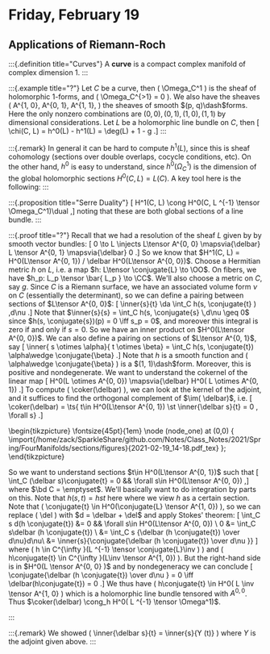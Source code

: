 # Friday, February 19

## Applications of Riemann-Roch


:::{.definition title="Curves"}
A **curve** is a compact complex manifold of complex dimension 1.
:::


:::{.example title="?"}
Let $C$ be a curve, then \( \Omega_C^1 \) is the sheaf of holomorphic 1-forms, and \( \Omega_C^{>1} = 0 \).
We also have the sheaves \( A^{1, 0}, A^{0, 1}, A^{1, 1}, \) the sheaves of smooth $(p, q)\dash$forms.
Here the only nonzero combinations are $(0, 0), (0, 1), (1, 0), (1, 1)$ by dimensional considerations.
Let $L$ be a holomorphic line bundle on $C$, then 
\[ \chi(C, L) = h^0(L) - h^1(L) = \deg(L) + 1 - g .\]
:::


:::{.remark}
In general it can be hard to compute $h^1(L)$, since this is sheaf cohomology (sections over double overlaps, cocycle conditions, etc).
On the other hand, $h^0$ is easy to understand, since $h^0( \Omega^1_C)$ is the dimension of the global holomorphic sections $H^0(C, L) = L(C)$.
A key tool here is the following: 
:::


:::{.proposition title="Serre Duality"}
\[
H^1(C, L) \cong H^0(C, L ^{-1} \tensor \Omega_C^1)\dual
,\]
noting that these are both global sections of a line bundle.
:::


:::{.proof title="?"}
Recall that we had a resolution of the sheaf $L$ given by by smooth vector bundles:
\[
0 \to L \injects L\tensor A^{0, 0} \mapsvia{\delbar} L \tensor A^{0, 1} \mapsvia{\delbar} 0
.\]
So we know that $H^1(C, L) = H^0(L\tensor A^{0, 1}) / \delbar H^0(L\tensor A^{0, 0})$.
Choose a Hermitian metric $h$ on $L$, i.e. a map $h: L\tensor \conjugate{L} \to \OO$.
On fibers, we have $h_p: L_p \tensor \bar{ L_p } \to \CC$.
We'll also choose a metric on $C$, say $g$.
Since $C$ is a Riemann surface, we have an associated volume form $\nu$ on $C$ (essentially the determinant), so we can define a pairing between sections of $L\tensor A^{0, 0}$:
\[
\inner{s}{t} \da \int_C h(s, \conjugate{t} ) \,d\nu
.\]
Note that $\inner{s}{s} = \int_C h(s, \conjugate{s} \,d\nu \geq 0$ since $h(s, \conjugate{s})(p) = 0 \iff s_p = 0$, and moreover this integral is zero if and only if $s=0$.
So we have an inner product on $H^0(L\tensor A^{0, 0})$.
We can also define a pairing on sections of $L\tensor A^{0, 1}$, say
\[
\inner{ s \otimes \alpha}{ t \otimes \beta} = \int_C h(s, \conjugate{t}) \alpha\wedge \conjugate{\beta}
.\]
Note that $h$ is a smooth function and \( \alpha\wedge \conjugate{\beta} \) is a $(1, 1)\dash$form.
Moreover, this is positive and nondegenerate.
We want to understand the cokernel of the linear map
\[
H^0(L \otimes A^{0, 0}) \mapsvia{\delbar} H^0( L \otimes A^{0, 1})
.\]
To compute \( \coker(\delbar) \), we can look at the kernel of the adjoint, and it suffices to find the orthogonal complement of $\im( \delbar)$, i.e. 
\[
\coker(\delbar) = \ts{ t\in H^0(L\tensor A^{0, 1}) \st \inner{\delbar s}{t} = 0 \, \forall s} 
.\]

\begin{tikzpicture}
\fontsize{45pt}{1em} 
\node (node_one) at (0,0) { \import{/home/zack/SparkleShare/github.com/Notes/Class_Notes/2021/Spring/FourManifolds/sections/figures}{2021-02-19_14-18.pdf_tex} };
\end{tikzpicture}

So we want to understand sections $t\in H^0(L\tensor A^{0, 1})$ such that 
\[
\int_C (\delbar s)\conjugate{t} = 0 && \forall s\in H^0(L\tensor A^{0, 0})
,\]
where $\bd C = \emptyset$.
We'll basically want to do integration by parts on this.
Note that $h(s, t) = hst$ here where we view $h$ as a certain section.
Note that \( \conjugate{t} \in H^0(\conjugate{L} \tensor A^{1, 0}) \), so we can replace \( \del \) with $d = \delbar + \del$ and apply Stokes' theorem:
\[
\int_C s d(h \conjugate{t}) &= 0 && \forall s\in H^0(L\tensor A^{0, 0}) \\
0 
&= \int_C s\delbar (h \conjugate{t}) \\
&= \int_C s {\delbar (h \conjugate{t}) \over d\nu}d\nu\\
&= \inner{s}{\conjugate{\delbar (h \conjugate{t}) \over d\nu }}
\]
where \( h \in C^{\infty }(L ^{-1} \tensor \conjugate{L}\inv ) \) and \( h\conjugate{t} \in C^{\infty }(L\inv \tensor A^{1, 0}) \).
But the right-hand side is in $H^0(L \tensor A^{0, 0} )$ and by nondegeneracy we can conclude
\[
\conjugate{\delbar (h \conjugate{t}) \over d\nu } = 0
\iff \delbar(h\conjugate{t}) = 0
.\]
We thus have \( h\conjugate{t} \in H^0( L \inv \tensor A^{1, 0} \) which is a holomorphic line bundle tensored with $A^{0, 0}$.
Thus $\coker(\delbar) \cong_h H^0( L ^{-1} \tensor \Omega^1)$.

:::


:::{.remark}
We showed \( \inner{\delbar s}{t} = \inner{s}{Y (t)} \) where $Y$ is the adjoint given above.
:::






